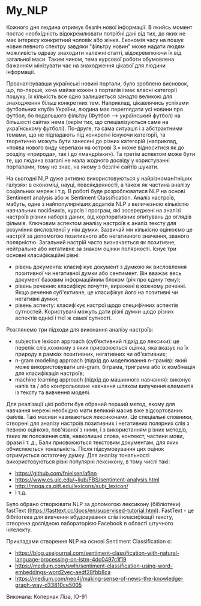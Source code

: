 # My_NLP

Кожного дня людина отримує безліч нової інформації. В якийсь момент постає необхідність відокремлювати потрібні дані від тих, до яких не має інтересу конкретний чоловік або жінка. Економія часу на пошук новин певного спектру завдяки "фільтру новин" може надати людям можливість одразу знаходити належні статті, відокремлюючи їх від загальної маси. Таким чином, тема курсової роботи обумовлена бажанням мінізувати час на знаходження цікавої для людини інформації.

Проаналізувавши українські новині портали, було зроблено висновок, що, по-перше, хоча майже кожен з порталів і має власні категорії пошуку, їх кількість все одно залишається занадто великою для знаходження більш конкретних тем. Наприклад, цікавлячись успіхами футбольних клубів України, людина має переглядати усі новини про футбол, бо подальшого фільтру (Футбол –> український футбол) на більшості сайтах нема (окрім тих, що спеціалізуються саме на українському футболі). По-друге, та сама ситуація і з абстрактними темами, що не підпадають під конкретні існуючи категорії, та теоретично можуть бути занесені до різних категорій (наприклад, «поява нового виду черепахи на острові З.» може відноситися як до розділу «природа», так і до «мандрівки»). Та третім аспектом може бути те, що людина взагалі не мала жодного досвіду у користуванні порталами, тому не знає, на якому з безлічі сайтів шукати.

На сьогодні NLP дуже активно використовуються у найрізноманітніших галузях: в економіці, науці, повсякденності, а також як частина аналізу соціальних мереж і т.д. В роботі буде розроблюватися NLP на основі Sentiment analysis або ж Sentiment Classification. Аналіз настроїв, мабуть, одне з найпопулярніших додатків NLP  з величезною кількістю навчальних посібників, курсів і програм, які зосереджені на аналізі настроїв різних наборів даних, від корпоративних опитувань до оглядів фільмів. Ключовим аспектом аналізу настроїв є аналіз тексту для розуміння висловленої у нім думки. Зазвичай ми кількісно оцінюємо це настрій за допомогою позитивного або негативного значення, званого полярністю. Загальний настрій часто визначається як позитивне, нейтральне або негативне за знаком оцінки полярності. Існує три основні класифікаційні рівні:
- рівень документа: класифікує документ з думкою як висловлення позитивної чи негативної думки або сентимент. Він вважає весь документ базовим інформаційним блоком (річ про єдину тему);
- рівень речення: класифікує почуття, виражені в кожному реченні. Якщо речення суб'єктивне, це класифікує його на позитивні чи негативні думки;
- рівень аспекту: класифікує настрої щодо специфічних аспектів сутностей. Користувачі можуть дати різні думки щодо різних аспектів однієї і тієї ж самої сутності.

Розглянемо три підходи для виконання аналізу настроїв:
- subjective lexicon approach (суб’єктивний підхід до лексики): це перелік слів,кожному з яких присвоюється оцінка, яка вказує на їх природу в рамках позитивних, негативних чи об'єктивних;
- n-gram modeling approach (підхід до моделювання n-грамів): який може використовувати uni-gram, біграма, триграма або їх комбінація для класифікація настроїв;
- machine learning approach (підхід до машинного навчання): виконує напів та / або контрольоване навчання шляхом вилучення елементів із тексту та вивчення моделі.

Для реалізації цієї роботи був обраний перший метод, якому для навчання мережі необхідно мати великий масив вже відсортованих файлів. Такі масиви називаються лексиконами. Це спеціальні словники, створені для аналізу настроїв позитивних і негативних полярних слів з певною оцінкою, пов'язаної з ними, і з використанням різних методів, таких як положення слів, навколишні слова, контекст, частини мови, фрази і т. д., Бали присвоюються текстовим документам, для яких обчислюється тональність. Після підсумовування цих оцінок отримується остаточну думку. Для аналізу тональності використовуються різні популярні лексикону, в тому числі такі:
-	https://github.com/fnielsen/afinn
-	https://www.cs.uic.edu/~liub/FBS/sentiment-analysis.html
-	http://mpqa.cs.pitt.edu/lexicons/subj_lexicon/
-	І т.д.

Було обрано створювати NLP за допомогою лексикону (бібліотеки) fastText (https://fasttext.cc/docs/en/supervised-tutorial.html). FastText - це бібліотека для вивчення вбудовування слів і класифікації тексту, створена дослідною лабораторією Facebook в області штучного інтелекту.

 Прикладами створення NLP на основі Sentiment Classification є:
-	https://blog.usejournal.com/sentiment-classification-with-natural-language-processing-on-lstm-4dc0497c1f19
-	https://medium.com/swlh/sentiment-classification-using-word-embeddings-word2vec-aedf28fbb8ca
-	https://medium.com/neo4j/making-sense-of-news-the-knowledge-graph-way-d33810ce5005


Виконала: Копернак Ліза, ІО-91

                                 	
